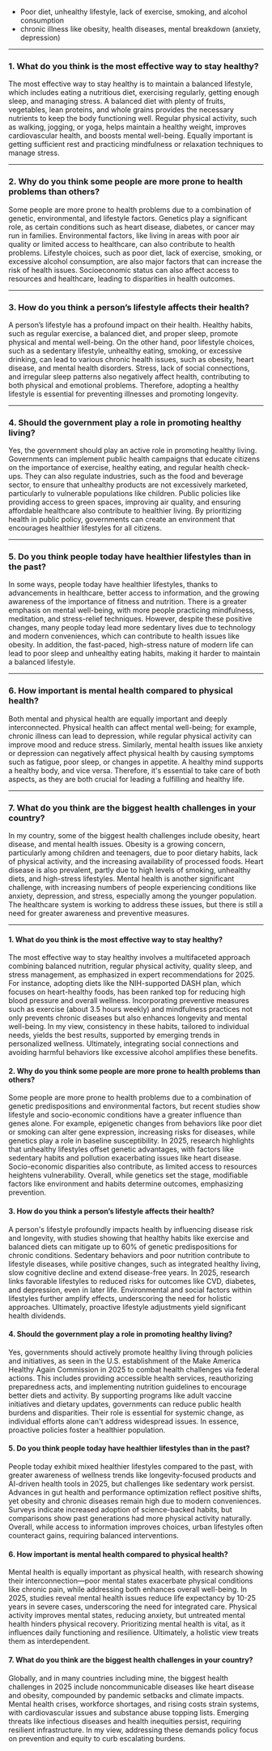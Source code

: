 - Poor diet, unhealthy lifestyle, lack of exercise, smoking, and alcohol consumption
- chronic illness like obesity, health diseases, mental breakdown (anxiety, depression)

---

### **1. What do you think is the most effective way to stay healthy?**

The most effective way to stay healthy is to maintain a balanced lifestyle, which includes eating a nutritious diet, exercising regularly, getting enough sleep, and managing stress. A balanced diet with plenty of fruits, vegetables, lean proteins, and whole grains provides the necessary nutrients to keep the body functioning well. Regular physical activity, such as walking, jogging, or yoga, helps maintain a healthy weight, improves cardiovascular health, and boosts mental well-being. Equally important is getting sufficient rest and practicing mindfulness or relaxation techniques to manage stress.

---

### **2. Why do you think some people are more prone to health problems than others?**

Some people are more prone to health problems due to a combination of genetic, environmental, and lifestyle factors. Genetics play a significant role, as certain conditions such as heart disease, diabetes, or cancer may run in families. Environmental factors, like living in areas with poor air quality or limited access to healthcare, can also contribute to health problems. Lifestyle choices, such as poor diet, lack of exercise, smoking, or excessive alcohol consumption, are also major factors that can increase the risk of health issues. Socioeconomic status can also affect access to resources and healthcare, leading to disparities in health outcomes.

---

### **3. How do you think a person’s lifestyle affects their health?**

A person’s lifestyle has a profound impact on their health. Healthy habits, such as regular exercise, a balanced diet, and proper sleep, promote physical and mental well-being. On the other hand, poor lifestyle choices, such as a sedentary lifestyle, unhealthy eating, smoking, or excessive drinking, can lead to various chronic health issues, such as obesity, heart disease, and mental health disorders. Stress, lack of social connections, and irregular sleep patterns also negatively affect health, contributing to both physical and emotional problems. Therefore, adopting a healthy lifestyle is essential for preventing illnesses and promoting longevity.

---

### **4. Should the government play a role in promoting healthy living?**

Yes, the government should play an active role in promoting healthy living. Governments can implement public health campaigns that educate citizens on the importance of exercise, healthy eating, and regular health check-ups. They can also regulate industries, such as the food and beverage sector, to ensure that unhealthy products are not excessively marketed, particularly to vulnerable populations like children. Public policies like providing access to green spaces, improving air quality, and ensuring affordable healthcare also contribute to healthier living. By prioritizing health in public policy, governments can create an environment that encourages healthier lifestyles for all citizens.

---

### **5. Do you think people today have healthier lifestyles than in the past?**

In some ways, people today have healthier lifestyles, thanks to advancements in healthcare, better access to information, and the growing awareness of the importance of fitness and nutrition. There is a greater emphasis on mental well-being, with more people practicing mindfulness, meditation, and stress-relief techniques. However, despite these positive changes, many people today lead more sedentary lives due to technology and modern conveniences, which can contribute to health issues like obesity. In addition, the fast-paced, high-stress nature of modern life can lead to poor sleep and unhealthy eating habits, making it harder to maintain a balanced lifestyle.

---

### **6. How important is mental health compared to physical health?**

Both mental and physical health are equally important and deeply interconnected. Physical health can affect mental well-being; for example, chronic illness can lead to depression, while regular physical activity can improve mood and reduce stress. Similarly, mental health issues like anxiety or depression can negatively affect physical health by causing symptoms such as fatigue, poor sleep, or changes in appetite. A healthy mind supports a healthy body, and vice versa. Therefore, it's essential to take care of both aspects, as they are both crucial for leading a fulfilling and healthy life.

---

### **7. What do you think are the biggest health challenges in your country?**

In my country, some of the biggest health challenges include obesity, heart disease, and mental health issues. Obesity is a growing concern, particularly among children and teenagers, due to poor dietary habits, lack of physical activity, and the increasing availability of processed foods. Heart disease is also prevalent, partly due to high levels of smoking, unhealthy diets, and high-stress lifestyles. Mental health is another significant challenge, with increasing numbers of people experiencing conditions like anxiety, depression, and stress, especially among the younger population. The healthcare system is working to address these issues, but there is still a need for greater awareness and preventive measures.

---

#### 1. What do you think is the most effective way to stay healthy?
The most effective way to stay healthy involves a multifaceted approach combining balanced nutrition, regular physical activity, quality sleep, and stress management, as emphasized in expert recommendations for 2025. For instance, adopting diets like the NIH-supported DASH plan, which focuses on heart-healthy foods, has been ranked top for reducing high blood pressure and overall wellness. Incorporating preventive measures such as exercise (about 3.5 hours weekly) and mindfulness practices not only prevents chronic diseases but also enhances longevity and mental well-being. In my view, consistency in these habits, tailored to individual needs, yields the best results, supported by emerging trends in personalized wellness. Ultimately, integrating social connections and avoiding harmful behaviors like excessive alcohol amplifies these benefits.

#### 2. Why do you think some people are more prone to health problems than others?
Some people are more prone to health problems due to a combination of genetic predispositions and environmental factors, but recent studies show lifestyle and socio-economic conditions have a greater influence than genes alone. For example, epigenetic changes from behaviors like poor diet or smoking can alter gene expression, increasing risks for diseases, while genetics play a role in baseline susceptibility. In 2025, research highlights that unhealthy lifestyles offset genetic advantages, with factors like sedentary habits and pollution exacerbating issues like heart disease. Socio-economic disparities also contribute, as limited access to resources heightens vulnerability. Overall, while genetics set the stage, modifiable factors like environment and habits determine outcomes, emphasizing prevention.

#### 3. How do you think a person’s lifestyle affects their health?
A person's lifestyle profoundly impacts health by influencing disease risk and longevity, with studies showing that healthy habits like exercise and balanced diets can mitigate up to 60% of genetic predispositions for chronic conditions. Sedentary behaviors and poor nutrition contribute to lifestyle diseases, while positive changes, such as integrated healthy living, slow cognitive decline and extend disease-free years. In 2025, research links favorable lifestyles to reduced risks for outcomes like CVD, diabetes, and depression, even in later life. Environmental and social factors within lifestyles further amplify effects, underscoring the need for holistic approaches. Ultimately, proactive lifestyle adjustments yield significant health dividends.

#### 4. Should the government play a role in promoting healthy living?
Yes, governments should actively promote healthy living through policies and initiatives, as seen in the U.S. establishment of the Make America Healthy Again Commission in 2025 to combat health challenges via federal actions. This includes providing accessible health services, reauthorizing preparedness acts, and implementing nutrition guidelines to encourage better diets and activity. By supporting programs like adult vaccine initiatives and dietary updates, governments can reduce public health burdens and disparities. Their role is essential for systemic change, as individual efforts alone can't address widespread issues. In essence, proactive policies foster a healthier population.

#### 5. Do you think people today have healthier lifestyles than in the past?
People today exhibit mixed healthier lifestyles compared to the past, with greater awareness of wellness trends like longevity-focused products and AI-driven health tools in 2025, but challenges like sedentary work persist. Advances in gut health and performance optimization reflect positive shifts, yet obesity and chronic diseases remain high due to modern conveniences. Surveys indicate increased adoption of science-backed habits, but comparisons show past generations had more physical activity naturally. Overall, while access to information improves choices, urban lifestyles often counteract gains, requiring balanced interventions.

#### 6. How important is mental health compared to physical health?
Mental health is equally important as physical health, with research showing their interconnection—poor mental states exacerbate physical conditions like chronic pain, while addressing both enhances overall well-being. In 2025, studies reveal mental health issues reduce life expectancy by 10-25 years in severe cases, underscoring the need for integrated care. Physical activity improves mental states, reducing anxiety, but untreated mental health hinders physical recovery. Prioritizing mental health is vital, as it influences daily functioning and resilience. Ultimately, a holistic view treats them as interdependent.

#### 7. What do you think are the biggest health challenges in your country?
Globally, and in many countries including mine, the biggest health challenges in 2025 include noncommunicable diseases like heart disease and obesity, compounded by pandemic setbacks and climate impacts. Mental health crises, workforce shortages, and rising costs strain systems, with cardiovascular issues and substance abuse topping lists. Emerging threats like infectious diseases and health inequities persist, requiring resilient infrastructure. In my view, addressing these demands policy focus on prevention and equity to curb escalating burdens.
